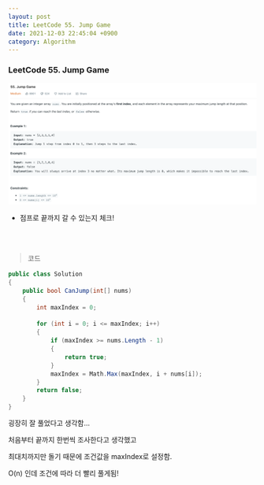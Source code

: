 ```yaml
---
layout: post
title: LeetCode 55. Jump Game
date: 2021-12-03 22:45:04 +0900
category: Algorithm
---
```

### LeetCode 55. Jump Game

![](/assets/img/leetcode/55.png)

- 점프로 끝까지 갈 수 있는지 체크!

<br><br>

>코드

```c#
public class Solution
{
    public bool CanJump(int[] nums)
    {
        int maxIndex = 0;

        for (int i = 0; i <= maxIndex; i++)
        {
            if (maxIndex >= nums.Length - 1)
            {
                return true;
            }
            maxIndex = Math.Max(maxIndex, i + nums[i]);
        }
        return false;
    }
}
```

굉장히 잘 풀었다고 생각함...

처음부터 끝까지 한번씩 조사한다고 생각했고

최대치까지만 돌기 때문에 조건값을 maxIndex로 설정함.

O(n) 인데 조건에 따라 더 빨리 풀게됨!